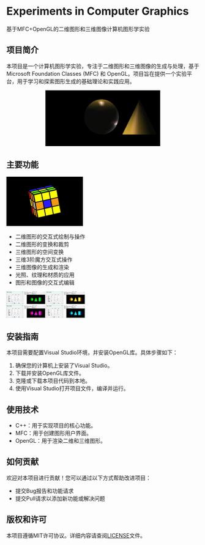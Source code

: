 # Experiments in Computer Graphics

基于MFC+OpenGL的二维图形和三维图像计算机图形学实验

## 项目简介

本项目是一个计算机图形学实验，专注于二维图形和三维图像的生成与处理，基于Microsoft Foundation Classes (MFC) 和 OpenGL。项目旨在提供一个实验平台，用于学习和探索图形生成的基础理论和实践应用。

<div align=center>
<img src="fig/1.gif" width="300px" />
</div>

## 主要功能

<div style="display: inline-block;">
  <img src="fig/4.png" alt="Image" align="right" width="200px" />
</div>

- 二维图形的交互式绘制与操作
- 二维图形的变换和裁剪
- 三维图形的空间变换
- 三维3阶魔方交互式操作
- 三维图像的生成和渲染
- 光照、纹理和材质的应用
- 图形和图像的交互式编辑

<img src="fig/3.png" style="zoom:20%;" />

## 安装指南

本项目需要配置Visual Studio环境，并安装OpenGL库。具体步骤如下：

1. 确保您的计算机上安装了Visual Studio。
2. 下载并安装OpenGL库文件。
3. 克隆或下载本项目代码到本地。
4. 使用Visual Studio打开项目文件，编译并运行。

## 使用技术

- C++：用于实现项目的核心功能。
- MFC：用于创建图形用户界面。
- OpenGL：用于渲染二维和三维图形。

## 如何贡献

欢迎对本项目进行贡献！您可以通过以下方式帮助改进项目：

- 提交Bug报告和功能请求
- 提交Pull请求以添加新功能或解决问题

## 版权和许可

本项目遵循MIT许可协议。详细内容请查阅[LICENSE](LICENSE)文件。
